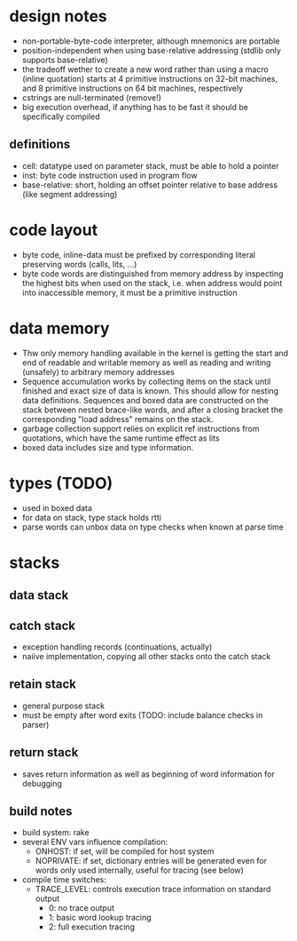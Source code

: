 # design notes
- non-portable-byte-code interpreter, although mnemonics are portable
- position-independent when using base-relative addressing (stdlib
  only supports base-relative)
- the tradeoff wether to create a new word rather than using a macro
  (inline quotation) starts at 4 primitive instructions on 32-bit
  machines, and 8 primitive instructions on 64 bit machines,
  respectively
- cstrings are null-terminated (remove!)
- big execution overhead, if anything has to be fast it should be
  specifically compiled

## definitions ##
- cell: datatype used on parameter stack, must be able to hold a pointer
- inst: byte code instruction used in program flow
- base-relative: short, holding an offset pointer relative to base
  address (like segment addressing)

# code layout #
- byte code, inline-data must be prefixed by corresponding literal
  preserving words (calls, lits, ...)
- byte code words are distinguished from memory address by inspecting
  the highest bits when used on the stack, i.e. when address would
  point into inaccessible memory, it must be a primitive instruction

# data memory #
- Thw only memory handling available in the kernel is getting the
  start and end of readable and writable memory as well as reading and
  writing (unsafely) to arbitrary memory addresses
- Sequence accumulation works by collecting items on the stack until
  finished and exact size of data is known.  This should allow for
  nesting data definitions.  Sequences and boxed data are constructed
  on the stack between nested brace-like words, and after a closing
  bracket the corresponding "load address" remains on the stack.
- garbage collection support relies on explicit ref instructions
  from quotations, which have the same runtime effect as lits
- boxed data includes size and type information.

# types (TODO) #
- used in boxed data
- for data on stack, type stack holds rtti
- parse words can unbox data on type checks when known at parse time

# stacks #

## data stack ##

## catch stack ##
- exception handling records (continuations, actually)
- naiive implementation, copying all other stacks onto the catch stack

## retain stack ##
- general purpose stack
- must be empty after word exits (TODO: include balance checks in parser)

## return stack ##
- saves return information as well as beginning of word information
  for debugging


## build notes ##

- build system: rake
- several ENV vars influence compilation:
  - ONHOST: if set, will be compiled for host system
  - NOPRIVATE: if set, dictionary entries will be generated even for
    words only used internally, useful for tracing (see below)
- compile time switches:
  - TRACE_LEVEL: controls execution trace information on standard output
    - 0: no trace output
    - 1: basic word lookup tracing
    - 2: full execution tracing

